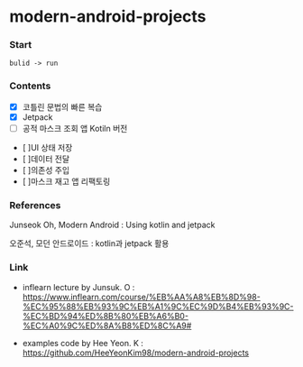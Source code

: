 # modern-android-projects


### Start

    bulid -> run
    

### Contents

- [x] 코틀린 문법의 빠른 복습
- [x] Jetpack
- [ ] 공적 마스크 조회 앱 Kotiln 버전
- [ ]UI 상태 저장
- [ ]데이터 전달
- [ ]의존성 주입
- [ ]마스크 재고 앱 리팩토링


### References

Junseok Oh, Modern Android : Using kotlin and jetpack

오준석, 모던 안드로이드 : kotlin과 jetpack 활용


### Link

* inflearn lecture by Junsuk. O : <https://www.inflearn.com/course/%EB%AA%A8%EB%8D%98-%EC%95%88%EB%93%9C%EB%A1%9C%EC%9D%B4%EB%93%9C-%EC%BD%94%ED%8B%80%EB%A6%B0-%EC%A0%9C%ED%8A%B8%ED%8C%A9#>

* examples code by Hee Yeon. K : <https://github.com/HeeYeonKim98/modern-android-projects>
